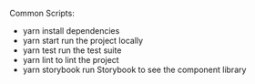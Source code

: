 Common Scripts:

- yarn install dependencies
- yarn start run the project locally
- yarn test run the test suite
- yarn lint to lint the project
- yarn storybook run Storybook to see the component library
